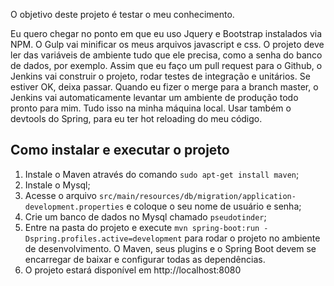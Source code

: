 O objetivo deste projeto é testar o meu conhecimento.

Eu quero chegar no ponto em que eu uso Jquery e Bootstrap instalados via NPM. O Gulp vai minificar os meus arquivos javascript e css.
O projeto deve ler das variáveis de ambiente tudo que ele precisa, como a senha do banco de dados, por exemplo.
Assim que eu faço um pull request para o Github, o Jenkins vai construir o projeto, rodar testes de integração e unitários. Se estiver OK, deixa passar.
Quando eu fizer o merge para a branch master, o Jenkins vai automaticamente levantar um ambiente de produção todo pronto para mim. 
Tudo isso na minha máquina local.
Usar também o devtools do Spring, para eu ter hot reloading do meu código.

## Como instalar e executar o projeto ##

1. Instale o Maven através do comando ```sudo apt-get install maven```;
2. Instale o Mysql;
3. Acesse o arquivo ```src/main/resources/db/migration/application-development.properties``` e coloque o seu nome de usuário e senha;
4. Crie um banco de dados no Mysql chamado ```pseudotinder```;
5. Entre na pasta do projeto e execute ```mvn spring-boot:run -Dspring.profiles.active=development``` para rodar o projeto no ambiente de desenvolvimento. O Maven, seus plugins e o Spring Boot devem se encarregar de baixar e configurar todas as dependências.
6. O projeto estará disponível em http://localhost:8080
